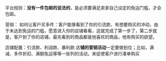 平台规则：**没有一件包邮的说法的**，是必须要满足卖家自己设定的免运门槛，才会包邮。


营销：
如何让客户买多件：客户能够看到了你的引流款，有想要购买的冲动，由于未达到免运的门槛，愿意进入你的店铺看看，这就完成了第一步了，第二步就是，客户到了你的店铺，最先看到的商品都是他喜欢的商品，他有购买的欲望。

店铺配置：引流款、利润款、暴利款
店**铺的营销活动**一定要做到位；比如，满减、多件折扣、满额免运等等一些列的活动，来促使客户进行凑单购买
